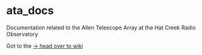 # ata_docs
Documentation related to the Allen Telescope Array at the Hat Creek Radio Observatory

Got to the [-> head over to wiki](https://github.com/SETIatHCRO/ata_docs/wiki)
